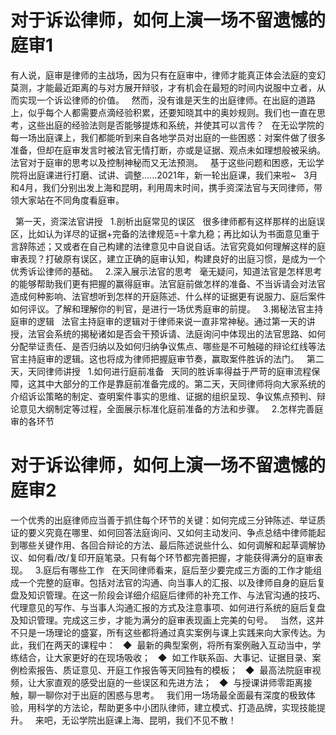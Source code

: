 # 对于诉讼律师，如何上演一场不留遗憾的庭审1

有人说，庭审是律师的主战场，因为只有在庭审中，律师才能真正体会法庭的变幻莫测，才能最近距离的与对方展开辩驳，才有机会在最短的时间内说服中立者，从而实现一个诉讼律师的价值。
 
然而，没有谁是天生的出庭律师。在出庭的道路上，似乎每个人都需要点滴经验积累，还要知晓其中的奥妙规则。我们也一直在思考，这些出庭的经验法则是否能够提炼和系统，并使其可以言传？
 
在无讼学院的每一场出庭课上，我们都能听到来自各地学员对出庭的一些困惑：对案件做了很多准备，但却在庭审发言时被法官无情打断，亦或是证据、观点未如理想般被采纳。法官对于庭审的思考以及控制神秘而又无法预测。
 
基于这些问题和困惑，无讼学院将出庭课进行打磨、试讲、调整......2021年，新一轮出庭课，我们来啦~
 
3月和4月，我们分别出发上海和昆明，利用周末时间，携手资深法官与天同律师，带领大家站在不同角度看庭审。
 

 
第一天，资深法官讲授
 
1.剖析出庭常见的误区
 
很多律师都有这样那样的出庭误区，比如认为详尽的证据+完备的法律规范=十拿九稳；再比如认为书面意见重于言辞陈述；又或者在自己构建的法律意见中自说自话。法官究竟如何理解这样的庭审表现？打破原有误区，建立正确的庭审认知，构建良好的出庭习惯，是成为一个优秀诉讼律师的基础。
 
2.深入展示法官的思考
 
毫无疑问，知道法官是怎样思考的能够帮助我们更有把握的赢得庭审。法官庭前做怎样的准备、不当诉请会对法官造成何种影响、法官想听到怎样的开庭陈述、什么样的证据更有说服力、庭后案件如何评议。了解和理解你的判官，是进行一场优秀庭审的前提。
 
3.揭秘法官主持庭审的逻辑
 
法官主持庭审的逻辑对于律师来说一直非常神秘。通过第一天的讲授，法官会系统的揭秘诸如是否会干预诉请、法庭询问中体现出的法官思路、如何分配举证责任、是否归纳以及如何归纳争议焦点、哪些是不可触碰的辩论红线等法官主持庭审的逻辑。这也将成为律师把握庭审节奏，赢取案件胜诉的法门。
 
第二天，天同律师讲授
 
1.如何进行庭前准备
 
天同的胜诉率得益于严苛的庭审流程保障，这其中大部分的工作是靠庭前准备完成的。第二天，天同律师将向大家系统的介绍诉讼策略的制定、查明案件事实的思维、证据的组织呈现、争议焦点预判、辩论意见大纲制定等过程，全面展示标准化庭前准备的方法和步骤。
 
2.怎样完善庭审的各环节
 


# 对于诉讼律师，如何上演一场不留遗憾的庭审2

一个优秀的出庭律师应当善于抓住每个环节的关键：如何完成三分钟陈述、举证质证的要义究竟在哪里、如何回答法庭询问、又如何主动发问、争点总结中律师能起到哪些关键作用、各回合辩论的方法、最后陈述说些什么、如何调解和起草调解协议、如何看/改/复印开庭笔录。只有每个环节都完善把握，才能获得满分的庭审表现。
 
3.庭后有哪些工作
 
在天同律师看来，庭后至少要完成三方面的工作才能组成一个完整的庭审。包括对法官的沟通、向当事人的汇报、以及律师自身的庭后复盘及知识管理。在这一阶段会详细介绍庭后律师的补充工作、与法官沟通的技巧、代理意见的写作、与当事人沟通汇报的方式及注意事项、如何进行系统的庭后复盘及知识管理。完成这三步，才能为满分的庭审表现画上完美的句号。
 
当然，这并不只是一场理论的盛宴，所有这些都将通过真实案例与课上实践来向大家传达。为此，我们在两天的课程中：
 
◆  最新的典型案例，将所有案例融入互动当中，学练结合，让大家更好的在现场吸收；
 
◆  如工作联系函、大事记、证据目录、案例检索报告、质证意见、开庭工作报告等天同独有的模板；
 
◆  最高法院庭审视频，让大家直观的感受出庭的一些误区和先进方法；
 
◆  与授课讲师零距离接触，聊一聊你对于出庭的困惑与思考。
 
我们用一场场最全面最有深度的极致体验，用科学的方法论，帮助更多中小团队律师，建立模式、打造品牌，实现技能提升。
 
来吧，无讼学院出庭课上海、昆明，我们不见不散！
 


